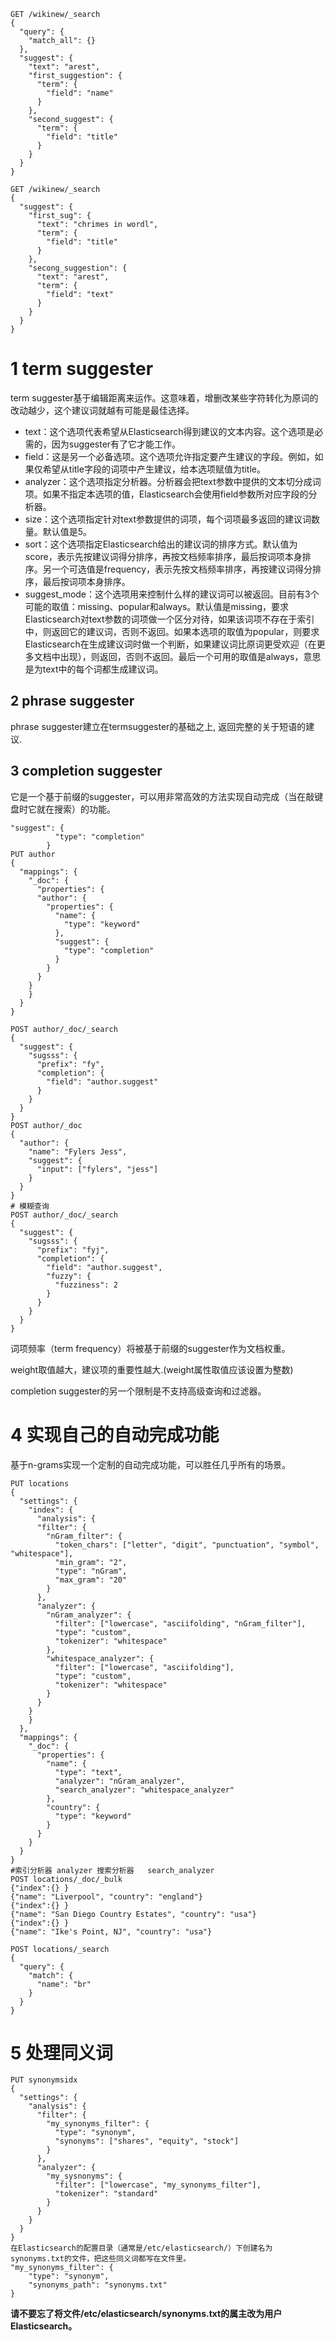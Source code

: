 ```
GET /wikinew/_search
{
  "query": {
    "match_all": {}
  }, 
  "suggest": {
    "text": "arest",
    "first_suggestion": {
      "term": {
        "field": "name"
      }
    },
    "second_suggest": {
      "term": {
        "field": "title"
      }
    }
  }
}

GET /wikinew/_search
{
  "suggest": {
    "first_sug": {
      "text": "chrimes in wordl",
      "term": {
        "field": "title"
      }
    },
    "secong_suggestion": {
      "text": "arest",
      "term": {
        "field": "text"
      }
    }
  }
}
```

# 1 term suggester

term suggester基于编辑距离来运作。这意味着，增删改某些字符转化为原词的改动越少，这个建议词就越有可能是最佳选择。

- text：这个选项代表希望从Elasticsearch得到建议的文本内容。这个选项是必需的，因为suggester有了它才能工作。
- field：这是另一个必备选项。这个选项允许指定要产生建议的字段。例如，如果仅希望从title字段的词项中产生建议，给本选项赋值为title。
- analyzer：这个选项指定分析器。分析器会把text参数中提供的文本切分成词项。如果不指定本选项的值，Elasticsearch会使用field参数所对应字段的分析器。
- size：这个选项指定针对text参数提供的词项，每个词项最多返回的建议词数量。默认值是5。
- sort：这个选项指定Elasticsearch给出的建议词的排序方式。默认值为score，表示先按建议词得分排序，再按文档频率排序，最后按词项本身排序。另一个可选值是frequency，表示先按文档频率排序，再按建议词得分排序，最后按词项本身排序。
- suggest_mode：这个选项用来控制什么样的建议词可以被返回。目前有3个可能的取值：missing、popular和always。默认值是missing，要求Elasticsearch对text参数的词项做一个区分对待，如果该词项不存在于索引中，则返回它的建议词，否则不返回。如果本选项的取值为popular，则要求Elasticsearch在生成建议词时做一个判断，如果建议词比原词更受欢迎（在更多文档中出现），则返回，否则不返回。最后一个可用的取值是always，意思是为text中的每个词都生成建议词。

## 2  phrase suggester

phrase suggester建立在termsuggester的基础之上, 返回完整的关于短语的建议.



## 3 completion suggester

它是一个基于前缀的suggester，可以用非常高效的方法实现自动完成（当在敲键盘时它就在搜索）的功能。

```
"suggest": {
          "type": "completion"
        }
PUT author
{
  "mappings": {
    "_doc": {
      "properties": {
      "author": {
        "properties": {
          "name": {
            "type": "keyword"
          },
          "suggest": {
            "type": "completion"
          }
        }
      }
    }
    }
  }
}

POST author/_doc/_search
{
  "suggest": {
    "sugsss": {
      "prefix": "fy",
      "completion": {
        "field": "author.suggest"
      }
    }
  }
}
POST author/_doc
{
  "author": {
    "name": "Fylers Jess",
    "suggest": {
      "input": ["fylers", "jess"]
    }
  }
}
# 模糊查询
POST author/_doc/_search
{
  "suggest": {
    "sugsss": {
      "prefix": "fyj",
      "completion": {
        "field": "author.suggest",
        "fuzzy": {
          "fuzziness": 2
        }
      }
    }
  }
}
```

词项频率（term frequency）将被基于前缀的suggester作为文档权重。

weight取值越大，建议项的重要性越大.(weight属性取值应该设置为整数)

completion suggester的另一个限制是不支持高级查询和过滤器。

# 4 实现自己的自动完成功能

基于n-grams实现一个定制的自动完成功能，可以胜任几乎所有的场景。

```
PUT locations
{
  "settings": {
    "index": {
      "analysis": {
      "filter": {
        "nGram_filter": {
          "token_chars": ["letter", "digit", "punctuation", "symbol", "whitespace"],
          "min_gram": "2",
          "type": "nGram",
          "max_gram": "20"
        }
      },
      "analyzer": {
        "nGram_analyzer": {
          "filter": ["lowercase", "asciifolding", "nGram_filter"],
          "type": "custom",
          "tokenizer": "whitespace"
        },
        "whitespace_analyzer": {
          "filter": ["lowercase", "asciifolding"],
          "type": "custom",
          "tokenizer": "whitespace"
        }
      }
    }
    }
  },
  "mappings": {
    "_doc": {
      "properties": {
        "name": {
          "type": "text",
          "analyzer": "nGram_analyzer",
          "search_analyzer": "whitespace_analyzer"
        },
        "country": {
          "type": "keyword"
        }
      }
    }
  }
}
#索引分析器 analyzer 搜索分析器   search_analyzer
POST locations/_doc/_bulk
{"index":{} }
{"name": "Liverpool", "country": "england"}
{"index":{} }
{"name": "San Diego Country Estates", "country": "usa"}
{"index":{} }
{"name": "Ike's Point, NJ", "country": "usa"}

POST locations/_search
{
  "query": {
    "match": {
      "name": "br"
    }
  }
}
```



# 5 处理同义词

```
PUT synonymsidx
{
  "settings": {
    "analysis": {
      "filter": {
        "my_synonyms_filter": {
          "type": "synonym",
          "synonyms": ["shares", "equity", "stock"]
        }
      },
      "analyzer": {
        "my_sysnonyms": {
          "filter": ["lowercase", "my_synonyms_filter"],
          "tokenizer": "standard"
        }
      }
    }
  }
}
在Elasticsearch的配置目录（通常是/etc/elasticsearch/）下创建名为synonyms.txt的文件，把这些同义词都写在文件里。
"my_synonyms_filter": {
    "type": "synonym",
    "synonyms_path": "synonyms.txt"
}
```

**请不要忘了将文件/etc/elasticsearch/synonyms.txt的属主改为用户Elasticsearch。**
